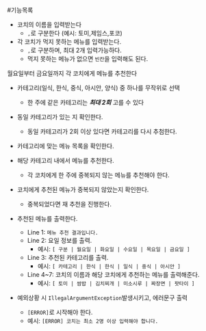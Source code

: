 #기능목록

- 코치의 이름을 입력받는다
  - `,`로 구분한다  (예시: 토미,제임스,포코)
- 각 코치가 먹지 못하는 메뉴를 입력받는다.
  - `,`로 구분하며, 최대 2개 입력가능하다.
  - 먹지 못하는 메뉴가 없으면 `빈칸`을 입력해도 된다.

월요일부터 금요일까지 각 코치에게 메뉴를 추천한다
- 카테고리(일식, 한식, 중식, 아시안, 양식) 중 하나를 무작위로 선택
  - 한 주에 같은 카테고리는 **_최대 2회_** 고를 수 있다
- 동일 카테고리가 있는 지 확인한다.
  - 동일 카테고리가 2회 이상 있다면 카테고리를 다시 추첨한다.
- 카테고리에 맞는 메뉴 목록을 확인한다.
- 해당 카테고리 내에서 메뉴를 추천한다.
  - 각 코치에게 한 주에 중복되지 않는 메뉴를 추천해야 한다.
- 코치에게 추천된 메뉴가 중복되지 않았는지 확인한다.
  - 중복되었다면 재 추천을 진행한다.

- 추천된 메뉴를 출력한다.
  - Line 1: `메뉴 추천 결과입니다.` 
  - Line 2: 요일 정보를 출력.
    - 예시: `[ 구분 | 월요일 | 화요일 | 수요일 | 목요일 | 금요일 ]`
  - Line 3: 추천된 카테고리를 출력.
    - 예시: `[ 카테고리 | 한식 | 한식 | 일식 | 중식 | 아시안 ]`
  - Line 4~7: 코치의 이름과 해당 코치에게 추천하는 메뉴를 출력해준다.
    - 예시: `[ 토미 | 쌈밥 | 김치찌개 | 미소시루 | 짜장면 | 팟타이 ]`

- 예외상황 시 `IllegalArgumentException`발생시키고, 에러문구 출력
  - `[ERROR]`로 시작해야 한다.
  - 예시: `[ERROR] 코치는 최소 2명 이상 입력해야 합니다.`